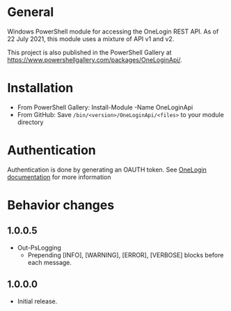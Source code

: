 # General
Windows PowerShell module for accessing the OneLogin REST API. As of 22 July 2021, this module uses a mixture of API v1 and v2.

This project is also published in the PowerShell Gallery at https://www.powershellgallery.com/packages/OneLoginApi/.

# Installation
- From PowerShell Gallery: Install-Module -Name OneLoginApi
- From GitHub: Save `/bin/<version>/OneLoginApi/<files>` to your module directory

# Authentication 
Authentication is done by generating an OAUTH token. See [OneLogin documentation](https://developers.onelogin.com/api-docs/1/getting-started/working-with-api-credentials) for more information

# Behavior changes
## 1.0.0.5
- Out-PsLogging
  - Prepending [INFO], [WARNING], [ERROR], [VERBOSE] blocks before each message.
## 1.0.0.0
- Initial release.

